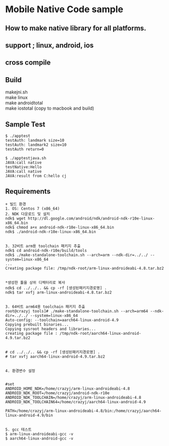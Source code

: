 # Mobile Native Code sample
## How to make native library for all platforms.  
## support ; linux, android, ios  
## cross compile 

## Build
makejni.sh  
make linux  
make androidtotal  
make iostotal   (copy to macbook and build)  

## Sample Test
```
$ ./apptest
testAuth: landmark size=10
testAuth: landmark2 size=10
testAuth return=0

$ ./apptestjava.sh
JAVA:call native
testNative:Hello
JAVA:call native
JAVA:result from C:hello cj

```


## Requirements  
```
+ 빌드 환경
1. OS: Centos 7 (x86_64)
2. NDK 다운로드 및 설치
ndk$ wget http://dl.google.com/android/ndk/android-ndk-r10e-linux-x86_64.bin
ndk$ chmod a+x android-ndk-r10e-linux-x86_64.bin
ndk$ ./android-ndk-r10e-linux-x86_64.bin


3. 32비트 arm용 toolchain 패키지 추출
ndk$ cd android-ndk-r10e/build/tools
ndk$ ./make-standalone-toolchain.sh --arch=arm --ndk-dir=../../ --system=linux-x86_64
...
Creating package file: /tmp/ndk-root/arm-linux-androideabi-4.8.tar.bz2


*생성한 툴을 상위 디렉터리로 복사
ndk$ cd ../../.. && cp -rf [생성된패키지경로명] .
ndk$ tar xvfj arm-linux-androideabi-4.8.tar.bz2 


3. 64비트 arm64용 toolchain 패키지 추출
root@crazyj tools]# ./make-standalone-toolchain.sh --arch=arm64 --ndk-dir=../../ --system=linux-x86_64
Auto-config: --toolchain=aarch64-linux-android-4.9
Copying prebuilt binaries...
Copying sysroot headers and libraries...
creating package file : /tmp/ndk-root/aarch64-linux-android-4.9.tar.bz2


# cd ../../.. && cp -rf [생성된패키지경로명] .
# tar xvfj aarch64-linux-android-4.9.tar.bz2


4. 환경변수 설정


#set
ANDROID_HOME_NDK=/home/crazyj/arm-linux-androideabi-4.8
ANDROID_NDK_ROOT=/home/crazyj/android-ndk-r10e
ANDROID_NDK_TOOLCHAIN=/home/crazyj/arm-linux-androideabi-4.8
ANDROID_NDK_TOOLCHAIN64=/home/crazyj/aarch64-linux-android-4.9

PATH=/home/crazyj/arm-linux-androideabi-4.8/bin:/home/crazyj/aarch64-linux-android-4.9/bin


5. gcc 테스트
$ arm-linux-androideabi-gcc -v
$ aarch64-linux-android-gcc -v

```
